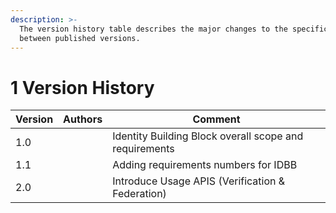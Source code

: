```yaml
---
description: >-
  The version history table describes the major changes to the specifications
  between published versions.
---
```


# 1 Version History

| Version | Authors | Comment                                                |
| ------- | ------- | ------------------------------------------------------ |
| 1.0     |         | Identity Building Block overall scope and requirements |
| 1.1     |         | Adding requirements numbers for IDBB                   |
| 2.0     |         | Introduce Usage APIS (Verification & Federation)       |

